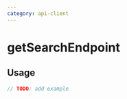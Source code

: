 ```yaml
---
category: api-client
---
```


# getSearchEndpoint

<!-- PLACEHOLDER_DESCRIPTION -->

## Usage

```ts
// TODO: add example
```
